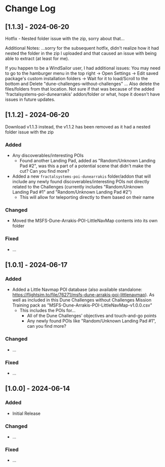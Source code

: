 # Change Log

## [1.1.3] - 2024-06-20

Hotfix - Nested folder issue with the zip, sorry about that...

Additional Notes:
...sorry for the subsequent hotfix, didn't realize how it had nested the folder in the zip I uploaded and that caused an issue with being able to extract (at least for me).

If you happen to be a WindSailor user, I had additional issues:
You may need to go to the hamburger menu in the top right -> Open Settings -> Edit saved package's custom installation folders -> Wait for it to load/Scroll to the bottom and Delete "dune-challenges-without-challenges" ... Also delete the files/folders from that location. Not sure if that was because of the added 'fractalsystems-poi-dunearrakis' addon/folder or what, hope it doesn't have issues in future updates.

## [1.1.2] - 2024-06-20

Download v1.1.3 instead, the v1.1.2 has been removed as it had a nested folder issue with the zip

### Added

- Any discoverables/interesting POIs
  - Found another Landing Pad, added as "Random/Unknown Landing Pad #2", was this a part of a potential scene that didn't make the cut? Can you find more?
- Added a new `fractalsystems-poi-dunearrakis` folder/addon that will include any newly found discoverables/interesting POIs not directly related to the Challenges (currently includes "Random/Unknown Landing Pad #1" and "Random/Unknown Landing Pad #2")
  - This will allow for teleporting directly to them based on their name

### Changed

- Moved the MSFS-Dune-Arrakis-POI-LittleNavMap contents into its own folder

### Fixed

- ...

## [1.0.1] - 2024-06-17

### Added

- Added a Little Navmap POI database (also available standalone: <https://flightsim.to/file/76271/msfs-dune-arrakis-poi-littlenavmap>). As well as included in this Dune Challenges without Challenges Mission Training pack as "MSFS-Dune-Arrakis-POI-LittleNavMap-v1.0.0.csv"
  - This includes the POIs for...
    - All of the Dune Challenges' objectives and touch-and-go points
    - Any newly found POIs like "Random/Unknown Landing Pad #1", can you find more?

### Changed

- ...

### Fixed

- ...

## [1.0.0] - 2024-06-14

### Added

- Initial Release

### Changed

- ...

### Fixed

- ...
